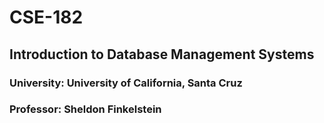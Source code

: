 # CSE-182

## Introduction to Database Management Systems


### University: University of California, Santa Cruz
### Professor: Sheldon Finkelstein
